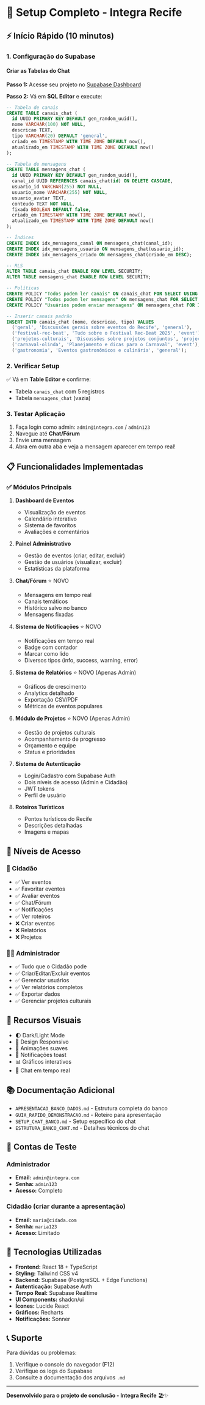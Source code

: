 # 🚀 Setup Completo - Integra Recife

## ⚡ Início Rápido (10 minutos)

### 1. Configuração do Supabase

#### Criar as Tabelas do Chat

**Passo 1:** Acesse seu projeto no [Supabase Dashboard](https://supabase.com/dashboard)

**Passo 2:** Vá em **SQL Editor** e execute:

```sql
-- Tabela de canais
CREATE TABLE canais_chat (
  id UUID PRIMARY KEY DEFAULT gen_random_uuid(),
  nome VARCHAR(100) NOT NULL,
  descricao TEXT,
  tipo VARCHAR(20) DEFAULT 'general',
  criado_em TIMESTAMP WITH TIME ZONE DEFAULT now(),
  atualizado_em TIMESTAMP WITH TIME ZONE DEFAULT now()
);

-- Tabela de mensagens
CREATE TABLE mensagens_chat (
  id UUID PRIMARY KEY DEFAULT gen_random_uuid(),
  canal_id UUID REFERENCES canais_chat(id) ON DELETE CASCADE,
  usuario_id VARCHAR(255) NOT NULL,
  usuario_nome VARCHAR(255) NOT NULL,
  usuario_avatar TEXT,
  conteudo TEXT NOT NULL,
  fixada BOOLEAN DEFAULT false,
  criado_em TIMESTAMP WITH TIME ZONE DEFAULT now(),
  atualizado_em TIMESTAMP WITH TIME ZONE DEFAULT now()
);

-- Índices
CREATE INDEX idx_mensagens_canal ON mensagens_chat(canal_id);
CREATE INDEX idx_mensagens_usuario ON mensagens_chat(usuario_id);
CREATE INDEX idx_mensagens_criado ON mensagens_chat(criado_em DESC);

-- RLS
ALTER TABLE canais_chat ENABLE ROW LEVEL SECURITY;
ALTER TABLE mensagens_chat ENABLE ROW LEVEL SECURITY;

-- Políticas
CREATE POLICY "Todos podem ler canais" ON canais_chat FOR SELECT USING (true);
CREATE POLICY "Todos podem ler mensagens" ON mensagens_chat FOR SELECT USING (true);
CREATE POLICY "Usuários podem enviar mensagens" ON mensagens_chat FOR INSERT WITH CHECK (true);

-- Inserir canais padrão
INSERT INTO canais_chat (nome, descricao, tipo) VALUES
  ('geral', 'Discussões gerais sobre eventos do Recife', 'general'),
  ('festival-rec-beat', 'Tudo sobre o Festival Rec-Beat 2025', 'event'),
  ('projetos-culturais', 'Discussões sobre projetos conjuntos', 'project'),
  ('carnaval-olinda', 'Planejamento e dicas para o Carnaval', 'event'),
  ('gastronomia', 'Eventos gastronômicos e culinária', 'general');
```

### 2. Verificar Setup

✅ Vá em **Table Editor** e confirme:
- Tabela `canais_chat` com 5 registros
- Tabela `mensagens_chat` (vazia)

### 3. Testar Aplicação

1. Faça login como admin: `admin@integra.com` / `admin123`
2. Navegue até **Chat/Fórum**
3. Envie uma mensagem
4. Abra em outra aba e veja a mensagem aparecer em tempo real!

## 📋 Funcionalidades Implementadas

### ✅ Módulos Principais

1. **Dashboard de Eventos**
   - Visualização de eventos
   - Calendário interativo
   - Sistema de favoritos
   - Avaliações e comentários

2. **Painel Administrativo**
   - Gestão de eventos (criar, editar, excluir)
   - Gestão de usuários (visualizar, excluir)
   - Estatísticas da plataforma

3. **Chat/Fórum** ⭐ NOVO
   - Mensagens em tempo real
   - Canais temáticos
   - Histórico salvo no banco
   - Mensagens fixadas

4. **Sistema de Notificações** ⭐ NOVO
   - Notificações em tempo real
   - Badge com contador
   - Marcar como lido
   - Diversos tipos (info, success, warning, error)

5. **Sistema de Relatórios** ⭐ NOVO (Apenas Admin)
   - Gráficos de crescimento
   - Analytics detalhado
   - Exportação CSV/PDF
   - Métricas de eventos populares

6. **Módulo de Projetos** ⭐ NOVO (Apenas Admin)
   - Gestão de projetos culturais
   - Acompanhamento de progresso
   - Orçamento e equipe
   - Status e prioridades

7. **Sistema de Autenticação**
   - Login/Cadastro com Supabase Auth
   - Dois níveis de acesso (Admin e Cidadão)
   - JWT tokens
   - Perfil de usuário

8. **Roteiros Turísticos**
   - Pontos turísticos do Recife
   - Descrições detalhadas
   - Imagens e mapas

## 🎯 Níveis de Acesso

### 👤 Cidadão
- ✅ Ver eventos
- ✅ Favoritar eventos
- ✅ Avaliar eventos
- ✅ Chat/Fórum
- ✅ Notificações
- ✅ Ver roteiros
- ❌ Criar eventos
- ❌ Relatórios
- ❌ Projetos

### 👨‍💼 Administrador
- ✅ Tudo que o Cidadão pode
- ✅ Criar/Editar/Excluir eventos
- ✅ Gerenciar usuários
- ✅ Ver relatórios completos
- ✅ Exportar dados
- ✅ Gerenciar projetos culturais

## 🎨 Recursos Visuais

- 🌓 Dark/Light Mode
- 📱 Design Responsivo
- 🎨 Animações suaves
- 🔔 Notificações toast
- 📊 Gráficos interativos
- 💬 Chat em tempo real

## 📚 Documentação Adicional

- `APRESENTACAO_BANCO_DADOS.md` - Estrutura completa do banco
- `GUIA_RAPIDO_DEMONSTRACAO.md` - Roteiro para apresentação
- `SETUP_CHAT_BANCO.md` - Setup específico do chat
- `ESTRUTURA_BANCO_CHAT.md` - Detalhes técnicos do chat

## 🧪 Contas de Teste

### Administrador
- **Email:** `admin@integra.com`
- **Senha:** `admin123`
- **Acesso:** Completo

### Cidadão (criar durante a apresentação)
- **Email:** `maria@cidada.com`
- **Senha:** `maria123`
- **Acesso:** Limitado

## 🔧 Tecnologias Utilizadas

- **Frontend:** React 18 + TypeScript
- **Styling:** Tailwind CSS v4
- **Backend:** Supabase (PostgreSQL + Edge Functions)
- **Autenticação:** Supabase Auth
- **Tempo Real:** Supabase Realtime
- **UI Components:** shadcn/ui
- **Ícones:** Lucide React
- **Gráficos:** Recharts
- **Notificações:** Sonner

## 📞 Suporte

Para dúvidas ou problemas:
1. Verifique o console do navegador (F12)
2. Verifique os logs do Supabase
3. Consulte a documentação dos arquivos `.md`

---

**Desenvolvido para o projeto de conclusão - Integra Recife** 🏖️✨
